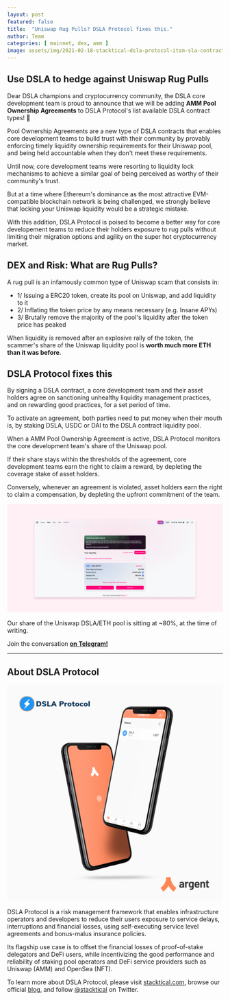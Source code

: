 ```yaml
---
layout: post
featured: false
title:  "Uniswap Rug Pulls? DSLA Protocol fixes this."
author: Team
categories: [ mainnet, dex, amm ]
image: assets/img/2021-02-18-stacktical-dsla-protocol-itsm-sla-contract-types-dex-amm-rug-pull-fintech-legaltech-insurtech-defi.png
---
```


## Use DSLA to hedge against Uniswap Rug Pulls 

Dear DSLA champions and cryptocurrency community, the DSLA core development team is proud to announce that we will be adding **AMM Pool Ownership Agreements** to DSLA Protocol's list available DSLA contract types! 🎉

Pool Ownership Agreements are a new type of DSLA contracts that enables core development teams to build trust with their community by provably enforcing timely liquidity ownership requirements for their Uniswap pool, and being held accountable when they don't meet these requirements.

Until now, core development teams were resorting to liquidity lock mechanisms to achieve a similar goal of being perceived as worthy of their community's trust. 

But at a time where Ethereum's dominance as the most attractive EVM-compatible blockchain network is being challenged, we strongly believe that locking your Uniswap liquidity would be a strategic mistake.

With this addition, DSLA Protocol is poised to become a better way for core developement teams to reduce their holders exposure to rug pulls without limiting their migration options and agility on the super hot cryptocurrency market.

## DEX and Risk: What are Rug Pulls? 

A rug pull is an infamously common type of Uniswap scam that consists in:  

* 1/ Issuing a ERC20 token, create its pool on Uniswap, and add liquidity to it
* 2/ Inflating the token price by any means necessary (e.g. Insane APYs)
* 3/ Brutally remove the majority of the pool's liquidity after the token price has peaked

When liquidity is removed after an explosive rally of the token, the scammer's share of the Uniswap liquidity pool is **worth much more ETH than it was before**.

## DSLA Protocol fixes this  

By signing a DSLA contract, a core development team and their asset holders agree on sanctioning unhealthy liquidity management practices, and on rewarding good practices, for a set period of time.

To activate an agreement, both parties need to put money when their mouth is, by staking DSLA, USDC or DAI to the DSLA contract liquidity pool.

When a AMM Pool Ownership Agreement is active, DSLA Protocol monitors the core development team's share of the Uniswap pool.

If their share stays within the thresholds of the agreement, core development teams earn the right to claim a reward, by depleting the coverage stake of asset holders.

Conversely, whenever an agreement is violated, asset holders earn the right to claim a compensation, by depleting the upfront commitment of the team.

![DSLA/ETH Pool Share on Uniswap](/assets/img/2021-02-18-stacktical-dsla-protocol-itsm-sla-contract-types-dex-amm-rug-pull-fintech-legaltech-insurtech-defi_screenshot-uniswap.png)

Our share of the Uniswap DSLA/ETH pool is sitting at ~80%, at the time of writing.

Join the conversation **[on Telegram!](https://t.me/stacktical)**

___


## About DSLA Protocol

[![DSLA Token, now on Argent wallet](/assets/img/2020-08-26-dsla-token-available-on-Argent-keyless-wallet-screenshot.jpg)](https://stacktical.com)

DSLA Protocol is a risk management framework that enables infrastructure operators and developers to reduce their users exposure to service delays, interruptions and financial losses, using self-executing service level agreements and bonus-malus insurance policies.

Its flagship use case is to offset the financial losses of proof-of-stake delegators and DeFi users, while incentivizing the good performance and reliability of staking pool operators and DeFi service providers such as Uniswap (AMM) and OpenSea (NFT).

To learn more about DSLA Protocol, please visit [stacktical.com](https://stacktical.com), browse our official [blog](https://blog.stacktical.com), and follow [@stacktical](https://twitter.com/Stacktical) on Twitter.

